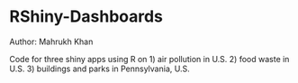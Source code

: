 # RShiny-Dashboards
 
Author: Mahrukh Khan

Code for three shiny apps using R on 1) air pollution in U.S. 2) food waste in U.S. 3) buildings and parks in Pennsylvania, U.S. 
